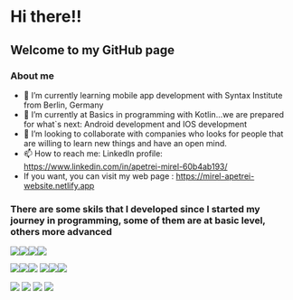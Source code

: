# Hi there!!

## Welcome to my GitHub page

### About me
- 🔭 I’m currently learning mobile app development with Syntax Institute from Berlin, Germany 
- 🌱 I’m currently at Basics in programming with Kotlin...we are prepared for what`s next: Android development and IOS development
- 👯 I’m looking to collaborate with companies who looks for people that are willing to learn new things and have an open mind.
- 📫 How to reach me: LinkedIn profile: https://www.linkedin.com/in/apetrei-mirel-60b4ab193/
- If you want, you can visit my web page : https://mirel-apetrei-website.netlify.app

### There are some skils that I developed since I started my journey in programming, some of them are at basic level, others more advanced

<img src="https://img.shields.io/badge/-HTML-e34f26?logo=html5&logoColor=fff"><img src="https://img.shields.io/badge/-React-61DAFB?logo=react&logoColor=fff"><img src="https://img.shields.io/badge/-CSS-1572B6?logo=css3&logoColor=fff"><img src="https://img.shields.io/badge/-JS-F7DF1E?logo=js&logoColor=fff"> 

<img src="https://img.shields.io/badge/-Java-007396?logo=java&logoColor=fff"><img src="https://img.shields.io/badge/-C++-00599C?logo=c++&logoColor=fff"><img src="https://img.shields.io/badge/-Node.js-339933?logo=node.js&logoColor=fff">
<img src="https://img.shields.io/badge/-MySQL-4479A1?logo=mysql&logoColor=fff"><img src="https://img.shields.io/badge/-Firebase-FFCA28?logo=firebase&logoColor=fff"><img src="https://img.shields.io/badge/-MongDB-47A248?logo=mongodb&logoColor=fff">  



<img src="https://img.shields.io/badge/-Github-181717?logo=github&logoColor=fff"> 
<img src="https://img.shields.io/badge/-Python-47A248?logo=python&logoColor=fff">
<img src="https://img.shields.io/badge/-Kotlin-47A248?logo=kotlin&logoColor=fff">
<img src="https://img.shields.io/badge/-Figma-47A248?logo=figma&logoColor=fff">
